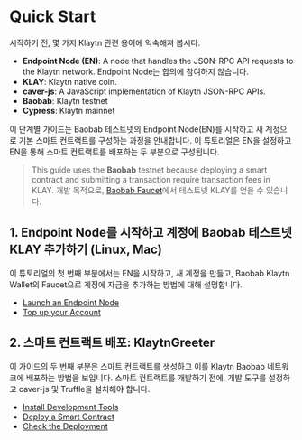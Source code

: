 # Quick Start

시작하기 전, 몇 가지 Klaytn 관련 용어에 익숙해져 봅시다.

* **Endpoint Node \(EN\)**: A node that handles the JSON-RPC API requests to the Klaytn network. Endpoint Node는 합의에 참여하지 않습니다.
* **KLAY**: Klaytn native coin.
* **caver-js**: A JavaScript implementation of Klaytn JSON-RPC APIs.
* **Baobab**: Klaytn testnet
* **Cypress**: Klaytn mainnet

이 단계별 가이드는 Baobab 테스트넷의 Endpoint Node\(EN\)를 시작하고 새 계정으로 기본 스마트 컨트랙트를 구성하는 과정을 안내합니다. 이 튜토리얼은 EN을 설정하고 EN을 통해 스마트 컨트랙트를 배포하는 두 부분으로 구성됩니다.

> This guide uses the **Baobab** testnet because deploying a smart contract and submitting a transaction require transaction fees in KLAY. 개발 목적으로, [Baobab Faucet](https://baobab.wallet.klaytn.com/faucet)에서 테스트넷 KLAY를 얻을 수 있습니다.

## 1. Endpoint Node를 시작하고 계정에 Baobab 테스트넷 KLAY 추가하기 \(Linux, Mac\)

이 튜토리얼의 첫 번째 부분에서는 EN을 시작하고, 새 계정을 만들고, Baobab Klaytn Wallet의 Faucet으로 계정에 자금을 추가하는 방법에 대해 설명합니다.

* [Launch an Endpoint Node](launch-an-en.md)
* [Top up your Account](top-up-your-account.md)

## 2. 스마트 컨트랙트 배포: KlaytnGreeter

이 가이드의 두 번째 부분은 스마트 컨트랙트를 생성하고 이를 Klaytn Baobab 네트워크에 배포하는 방법을 보입니다. 스마트 컨트랙트를 개발하기 전에, 개발 도구를 설정하고 caver-js 및 Truffle을 설치해야 합니다.

* [Install Development Tools](install-development-tools.md)
* [Deploy a Smart Contract](deploy-a-smart-contract.md)
* [Check the Deployment](check-the-deployment.md)

